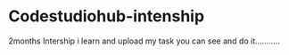 # Codestudiohub-intenship
2months Intership 
i learn and upload my task you can see and do it...........
